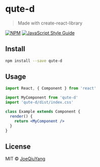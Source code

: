# qute-d

> Made with create-react-library

[![NPM](https://img.shields.io/npm/v/qute-d.svg)](https://www.npmjs.com/package/qute-d) [![JavaScript Style Guide](https://img.shields.io/badge/code_style-standard-brightgreen.svg)](https://standardjs.com)

## Install

```bash
npm install --save qute-d
```

## Usage

```jsx
import React, { Component } from 'react'

import MyComponent from 'qute-d'
import 'qute-d/dist/index.css'

class Example extends Component {
  render() {
    return <MyComponent />
  }
}
```

## License

MIT © [JoeQiuYang](https://github.com/JoeQiuYang)
